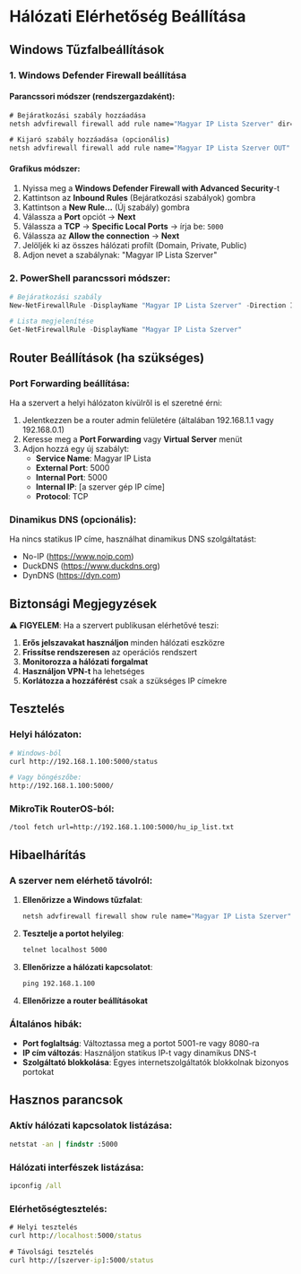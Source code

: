 # Hálózati Elérhetőség Beállítása

## Windows Tűzfalbeállítások

### 1. Windows Defender Firewall beállítása

#### Parancssori módszer (rendszergazdaként):
```cmd
# Bejáratkozási szabály hozzáadása
netsh advfirewall firewall add rule name="Magyar IP Lista Szerver" dir=in action=allow protocol=TCP localport=5000

# Kijaró szabály hozzáadása (opcionális)
netsh advfirewall firewall add rule name="Magyar IP Lista Szerver OUT" dir=out action=allow protocol=TCP localport=5000
```

#### Grafikus módszer:
1. Nyissa meg a **Windows Defender Firewall with Advanced Security**-t
2. Kattintson az **Inbound Rules** (Bejáratkozási szabályok) gombra
3. Kattintson a **New Rule...** (Új szabály) gombra
4. Válassza a **Port** opciót -> **Next**
5. Válassza a **TCP** -> **Specific Local Ports** -> írja be: `5000`
6. Válassza az **Allow the connection** -> **Next**
7. Jelöljék ki az összes hálózati profilt (Domain, Private, Public)
8. Adjon nevet a szabálynak: "Magyar IP Lista Szerver"

### 2. PowerShell parancssori módszer:
```powershell
# Bejáratkozási szabály
New-NetFirewallRule -DisplayName "Magyar IP Lista Szerver" -Direction Inbound -LocalPort 5000 -Protocol TCP -Action Allow

# Lista megjelenítése
Get-NetFirewallRule -DisplayName "Magyar IP Lista Szerver"
```

## Router Beállítások (ha szükséges)

### Port Forwarding beállítása:

Ha a szervert a helyi hálózaton kívülről is el szeretné érni:

1. Jelentkezzen be a router admin felületére (általában 192.168.1.1 vagy 192.168.0.1)
2. Keresse meg a **Port Forwarding** vagy **Virtual Server** menüt
3. Adjon hozzá egy új szabályt:
   - **Service Name**: Magyar IP Lista
   - **External Port**: 5000
   - **Internal Port**: 5000
   - **Internal IP**: [a szerver gép IP címe]
   - **Protocol**: TCP

### Dinamikus DNS (opcionális):

Ha nincs statikus IP címe, használhat dinamikus DNS szolgáltatást:
- No-IP (https://www.noip.com)
- DuckDNS (https://www.duckdns.org)
- DynDNS (https://dyn.com)

## Biztonsági Megjegyzések

⚠️ **FIGYELEM**: Ha a szervert publikusan elérhetővé teszi:

1. **Erős jelszavakat használjon** minden hálózati eszközre
2. **Frissítse rendszeresen** az operációs rendszert
3. **Monitorozza a hálózati forgalmat**
4. **Használjon VPN-t** ha lehetséges
5. **Korlátozza a hozzáférést** csak a szükséges IP címekre

## Tesztelés

### Helyi hálózaton:
```bash
# Windows-ból
curl http://192.168.1.100:5000/status

# Vagy böngészőbe:
http://192.168.1.100:5000/
```

### MikroTik RouterOS-ból:
```
/tool fetch url=http://192.168.1.100:5000/hu_ip_list.txt
```

## Hibaelhárítás

### A szerver nem elérhető távolról:

1. **Ellenőrizze a Windows tűzfalat**:
   ```cmd
   netsh advfirewall firewall show rule name="Magyar IP Lista Szerver"
   ```

2. **Tesztelje a portot helyileg**:
   ```cmd
   telnet localhost 5000
   ```

3. **Ellenőrizze a hálózati kapcsolatot**:
   ```cmd
   ping 192.168.1.100
   ```

4. **Ellenőrizze a router beállításokat**

### Általános hibák:

- **Port foglaltság**: Változtassa meg a portot 5001-re vagy 8080-ra
- **IP cím változás**: Használjon statikus IP-t vagy dinamikus DNS-t
- **Szolgáltató blokkolása**: Egyes internetszolgáltatók blokkolnak bizonyos portokat

## Hasznos parancsok

### Aktív hálózati kapcsolatok listázása:
```cmd
netstat -an | findstr :5000
```

### Hálózati interfészek listázása:
```cmd
ipconfig /all
```

### Elérhetőségtesztelés:
```cmd
# Helyi tesztelés
curl http://localhost:5000/status

# Távolsági tesztelés
curl http://[szerver-ip]:5000/status
```

